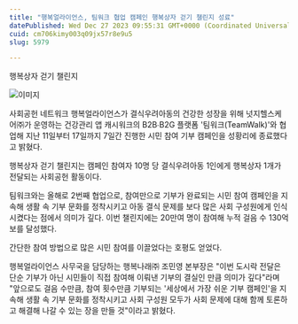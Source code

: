 ```yaml
---
title: "행복얼라이언스, 팀워크 협업 캠페인 행복상자 걷기 챌린지 성료"
datePublished: Wed Dec 27 2023 09:55:31 GMT+0000 (Coordinated Universal Time)
cuid: cm706kimy003q09jx57r8e9u5
slug: 5979

---
```



행복상자 걷기 챌린지

![이미지](https://cdn.hashnode.com/res/hashnode/image/upload/v1739260119820/a7e4cc8a-15ae-4166-ace0-ae31f5b025ef.jpeg)

사회공헌 네트워크 행복얼라이언스가 결식우려아동의 건강한 성장을 위해 넛지헬스케어㈜가 운영하는 건강관리 앱 캐시워크의 B2B∙B2G 플랫폼 '팀워크(TeamWalk)'와 협업해 지난 11일부터 17일까지 7일간 진행한 시민 참여 기부 캠페인을 성황리에 종료했다고 밝혔다.

행복상자 걷기 챌린지는 캠페인 참여자 10명 당 결식우려아동 1인에게 행복상자 1개가 전달되는 사회공헌 활동이다.

팀워크와는 올해로 2번째 협업으로, 참여만으로 기부가 완료되는 시민 참여 캠페인을 지속해 생활 속 기부 문화를 정착시키고 아동 결식 문제를 보다 많은 사회 구성원에게 인식시켰다는 점에서 의미가 깊다. 이번 챌린지에는 20만여 명이 참여해 누적 걸음 수 130억 보를 달성했다.

간단한 참여 방법으로 많은 시민 참여를 이끌었다는 호평도 얻었다.

행복얼라이언스 사무국을 담당하는 행복나래㈜ 조민영 본부장은 "이번 도시락 전달은 단순 기부가 아닌 시민들이 직접 참여해 이뤄낸 기부의 결실인 만큼 의미가 깊다"라며 "앞으로도 걸음 수만큼, 참여 횟수만큼 기부되는 '세상에서 가장 쉬운 기부 캠페인'을 지속해 생활 속 기부 문화를 정착시키고 사회 구성원 모두가 사회 문제에 대해 함께 토론하고 해결해 나갈 수 있는 장을 만들 것"이라고 밝혔다.
